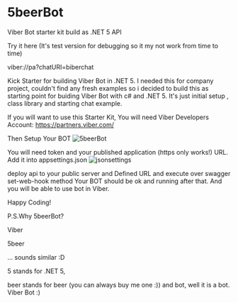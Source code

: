 # 5beerBot
Viber Bot starter kit build as .NET 5 API

Try it here (It's test version for debugging so it my not work from time to time) 

viber://pa?chatURI=biberchat


Kick Starter for building Viber Bot in .NET 5.
I needed this for company project, couldn't find any fresh examples so i decided to build this as starting point for buiding Viber Bot with c# and .NET 5.
It's just initial setup , class library and starting chat example.

If you will want to use this Starter Kit, You will need Viber Developers Account:
https://partners.viber.com/

Then Setup Your BOT
![5beerBot](https://user-images.githubusercontent.com/13236644/100236990-a2b98380-2f2e-11eb-93e7-b1f046fed3db.png)


You will need token and your published application (https only works!) URL.
Add it into appsettings.json
![jsonsettings](https://user-images.githubusercontent.com/13236644/100237246-f4620e00-2f2e-11eb-8887-7a8e19d838c9.png)

deploy api to your public server and Defined URL and execute over swagger set-web-hook method
Your BOT should be ok and running after that. And you will be able to use bot in Viber.

Happy Coding!

P.S.Why 5beerBot?

Viber

5beer

... sounds similar :D

5 stands for .NET 5, 

beer stands for beer (you can always buy me one :)) 
and bot, well it is a bot. Viber Bot :)




